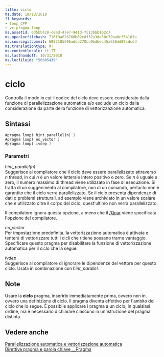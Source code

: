 ```yaml
---
title: ciclo
ms.date: 10/18/2018
f1_keywords:
- loop_CPP
- vc-pragma.loop
ms.assetid: 6d5bb428-cead-47e7-941d-7513bbb162c7
ms.openlocfilehash: 716f9a626766b62cdf37a3da50c79ba0cf5418fa
ms.sourcegitcommit: 6052185696adca270bc9bdbec45a626dd89cdcdd
ms.translationtype: MT
ms.contentlocale: it-IT
ms.lasthandoff: 10/31/2018
ms.locfileid: "50605439"
---
```

# <a name="loop"></a>ciclo

Controlla il modo in cui il codice del ciclo deve essere considerato dalla funzione di parallelizzazione automatica e/o esclude un ciclo dalla considerazione da parte della funzione di vettorizzazione automatica.

## <a name="syntax"></a>Sintassi

```
#pragma loop( hint_parallel(n) )
#pragma loop( no_vector )
#pragma loop( ivdep )
```

### <a name="parameters"></a>Parametri

*hint_parallel(n)*<br/>
Suggerisce al compilatore che il ciclo deve essere parallelizzato attraverso *n* thread, in cui *n* è un valore letterale intero positivo o zero. Se *n* è uguale a zero, il numero massimo di thread viene utilizzato in fase di esecuzione. Si tratta di un suggerimento al compilatore, non di un comando, pertanto non è garantito che il ciclo verrà parallelizzato. Se il ciclo presenta dipendenze di dati o problemi strutturali, ad esempio viene archiviato in un valore scalare che è utilizzato oltre il corpo del ciclo, quest'ultimo non verrà parallelizzato.

Il compilatore ignora questa opzione, a meno che il [/Qpar](../build/reference/qpar-auto-parallelizer.md) viene specificata l'opzione del compilatore.

*no_vector*<br/>
Per impostazione predefinita, la vettorizzazione automatica è attivata e tenterà di vettorizzare tutti i cicli che ritiene possano trarne vantaggio. Specificare questo pragma per disabilitare la funzione di vettorizzazione automatica per il ciclo che la segue.

*ivdep*<br/>
Suggerisce al compilatore di ignorare le dipendenze del vettore per questo ciclo. Usata in combinazione con *hint_parallel*.

## <a name="remarks"></a>Note

Usare la **ciclo** pragma, inserirlo immediatamente prima, ovvero non in, ovvero una definizione di ciclo. Il pragma diventa effettivo per l'ambito del ciclo che lo segue. È possibile applicare i pragma a un ciclo, in qualsiasi ordine, ma è necessario dichiarare ciascuno in un'istruzione del pragma distinta.

## <a name="see-also"></a>Vedere anche

[Parallelizzazione automatica e vettorizzazione automatica](../parallel/auto-parallelization-and-auto-vectorization.md)<br/>
[Direttive pragma e parola chiave __Pragma](../preprocessor/pragma-directives-and-the-pragma-keyword.md)